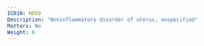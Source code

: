 ```yaml
---
ICD10: N859
Description: "Noninflammatory disorder of uterus, unspecified"
Matters: No
Weight: 0
---
```


